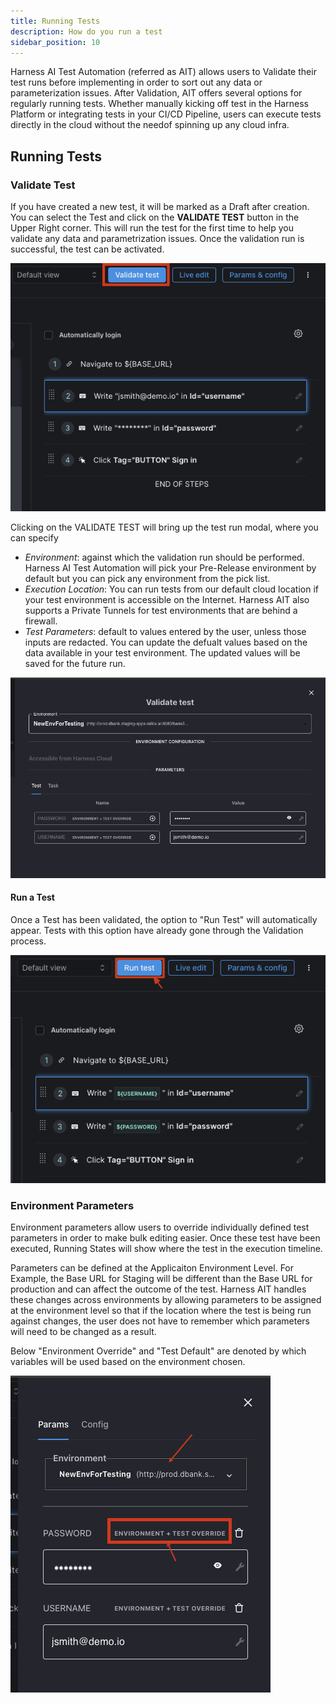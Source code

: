 ```yaml
---
title: Running Tests
description: How do you run a test 
sidebar_position: 10
---
```

Harness AI Test Automation (referred as AIT) allows users to Validate their test runs before implementing in order to sort out any data or parameterization issues. After Validation, AIT offers several options for regularly running tests. Whether manually kicking off test in the Harness Platform or integrating tests in your CI/CD Pipeline, users can execute tests directly in the cloud without the needof spinning up any cloud infra.

## Running Tests

### Validate Test

If you have created a new test, it will be marked as a Draft after creation. You can select the Test and click on the **VALIDATE TEST** button in the Upper Right corner. This will run the test for the first time to help you validate any data and parametrization issues. Once the validation run is successful, the test can be activated.

![](./static/validate-test.png)

Clicking on the VALIDATE TEST will bring up the test run modal, where you can specify

- *Environment*: against which the validation run should be performed. Harness AI Test Automation will pick your Pre-Release environment by default but you can pick any environment from the pick list.
- *Execution Location*: You can run tests from our default cloud location if your test environment is accessible on the Internet. Harness AIT also supports a Private Tunnels for test environments that are behind a firewall.
- *Test Parameters*: default to values entered by the user, unless those inputs are redacted. You can update the defualt values based on the data available in your test environment. The updated values will be saved for the future run.

![](./static/run-test-modal.png)





#### Run a Test

Once a Test has been validated, the option to "Run Test" will automatically appear. Tests with this option have already gone through the Validation process.

![](./static/run-test.png)  

### Environment Parameters

Environment parameters allow users to override individually defined test parameters in order to make bulk editing easier. Once these test have been executed, Running States will show where the test in the execution timeline.

Parameters can be defined at the Applicaiton Environment Level. For Example, the Base URL for Staging will be different than the Base URL for production and can affect the outcome of the test. Harness AIT handles these changes across environments by allowing parameters to be assigned at the environment level so that if the location where the test is being run against changes, the user does not have to remember which parameters will need to be changed as a result.

Below "Environment Override" and "Test Default" are denoted by which variables will be used based on the environment chosen.

![](./static/environment-override.png)

